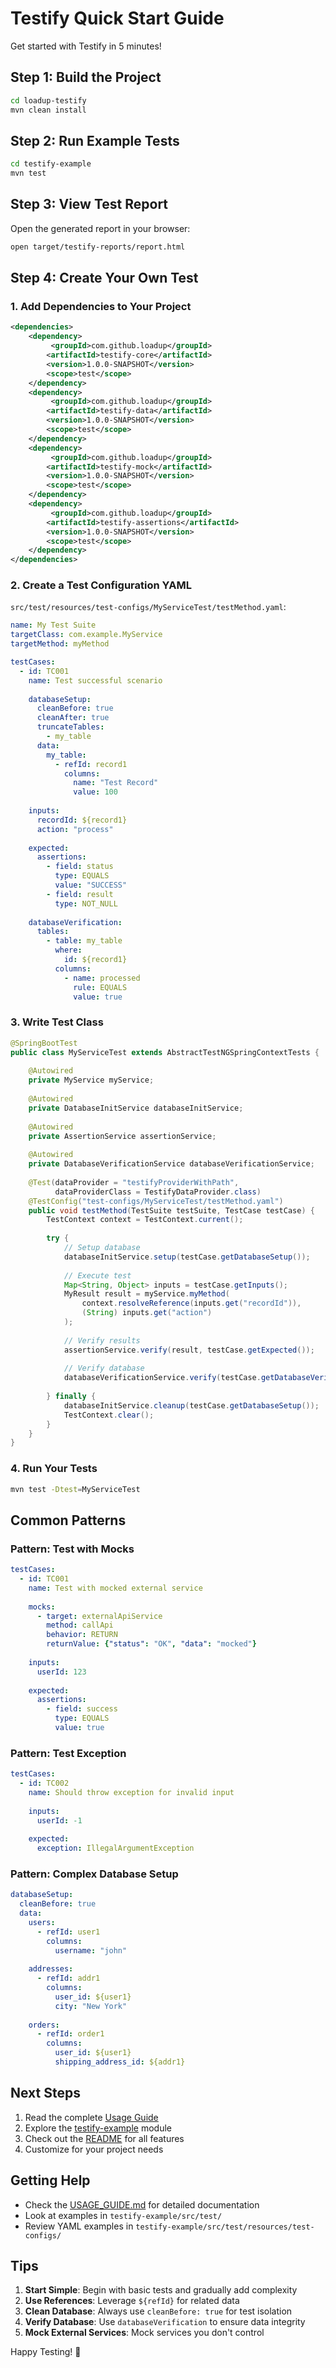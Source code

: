 # Testify Quick Start Guide

Get started with Testify in 5 minutes!

## Step 1: Build the Project

```bash
cd loadup-testify
mvn clean install
```

## Step 2: Run Example Tests

```bash
cd testify-example
mvn test
```

## Step 3: View Test Report

Open the generated report in your browser:
```bash
open target/testify-reports/report.html
```

## Step 4: Create Your Own Test

### 1. Add Dependencies to Your Project

```xml
<dependencies>
    <dependency>
         <groupId>com.github.loadup</groupId>
        <artifactId>testify-core</artifactId>
        <version>1.0.0-SNAPSHOT</version>
        <scope>test</scope>
    </dependency>
    <dependency>
         <groupId>com.github.loadup</groupId>
        <artifactId>testify-data</artifactId>
        <version>1.0.0-SNAPSHOT</version>
        <scope>test</scope>
    </dependency>
    <dependency>
         <groupId>com.github.loadup</groupId>
        <artifactId>testify-mock</artifactId>
        <version>1.0.0-SNAPSHOT</version>
        <scope>test</scope>
    </dependency>
    <dependency>
         <groupId>com.github.loadup</groupId>
        <artifactId>testify-assertions</artifactId>
        <version>1.0.0-SNAPSHOT</version>
        <scope>test</scope>
    </dependency>
</dependencies>
```

### 2. Create a Test Configuration YAML

`src/test/resources/test-configs/MyServiceTest/testMethod.yaml`:

```yaml
name: My Test Suite
targetClass: com.example.MyService
targetMethod: myMethod

testCases:
  - id: TC001
    name: Test successful scenario
    
    databaseSetup:
      cleanBefore: true
      cleanAfter: true
      truncateTables:
        - my_table
      data:
        my_table:
          - refId: record1
            columns:
              name: "Test Record"
              value: 100
    
    inputs:
      recordId: ${record1}
      action: "process"
    
    expected:
      assertions:
        - field: status
          type: EQUALS
          value: "SUCCESS"
        - field: result
          type: NOT_NULL
    
    databaseVerification:
      tables:
        - table: my_table
          where:
            id: ${record1}
          columns:
            - name: processed
              rule: EQUALS
              value: true
```

### 3. Write Test Class

```java
@SpringBootTest
public class MyServiceTest extends AbstractTestNGSpringContextTests {
    
    @Autowired
    private MyService myService;
    
    @Autowired
    private DatabaseInitService databaseInitService;
    
    @Autowired
    private AssertionService assertionService;
    
    @Autowired
    private DatabaseVerificationService databaseVerificationService;
    
    @Test(dataProvider = "testifyProviderWithPath", 
          dataProviderClass = TestifyDataProvider.class)
    @TestConfig("test-configs/MyServiceTest/testMethod.yaml")
    public void testMethod(TestSuite testSuite, TestCase testCase) {
        TestContext context = TestContext.current();
        
        try {
            // Setup database
            databaseInitService.setup(testCase.getDatabaseSetup());
            
            // Execute test
            Map<String, Object> inputs = testCase.getInputs();
            MyResult result = myService.myMethod(
                context.resolveReference(inputs.get("recordId")),
                (String) inputs.get("action")
            );
            
            // Verify results
            assertionService.verify(result, testCase.getExpected());
            
            // Verify database
            databaseVerificationService.verify(testCase.getDatabaseVerification());
            
        } finally {
            databaseInitService.cleanup(testCase.getDatabaseSetup());
            TestContext.clear();
        }
    }
}
```

### 4. Run Your Tests

```bash
mvn test -Dtest=MyServiceTest
```

## Common Patterns

### Pattern: Test with Mocks

```yaml
testCases:
  - id: TC001
    name: Test with mocked external service
    
    mocks:
      - target: externalApiService
        method: callApi
        behavior: RETURN
        returnValue: {"status": "OK", "data": "mocked"}
    
    inputs:
      userId: 123
    
    expected:
      assertions:
        - field: success
          type: EQUALS
          value: true
```

### Pattern: Test Exception

```yaml
testCases:
  - id: TC002
    name: Should throw exception for invalid input
    
    inputs:
      userId: -1
    
    expected:
      exception: IllegalArgumentException
```

### Pattern: Complex Database Setup

```yaml
databaseSetup:
  cleanBefore: true
  data:
    users:
      - refId: user1
        columns:
          username: "john"
    
    addresses:
      - refId: addr1
        columns:
          user_id: ${user1}
          city: "New York"
    
    orders:
      - refId: order1
        columns:
          user_id: ${user1}
          shipping_address_id: ${addr1}
```

## Next Steps

1. Read the complete [Usage Guide](USAGE_GUIDE.md)
2. Explore the [testify-example](testify-example/) module
3. Check out the [README](README.md) for all features
4. Customize for your project needs

## Getting Help

- Check the [USAGE_GUIDE.md](USAGE_GUIDE.md) for detailed documentation
- Look at examples in `testify-example/src/test/`
- Review YAML examples in `testify-example/src/test/resources/test-configs/`

## Tips

1. **Start Simple**: Begin with basic tests and gradually add complexity
2. **Use References**: Leverage `${refId}` for related data
3. **Clean Database**: Always use `cleanBefore: true` for test isolation
4. **Verify Database**: Use `databaseVerification` to ensure data integrity
5. **Mock External Services**: Mock services you don't control

Happy Testing! 🚀

